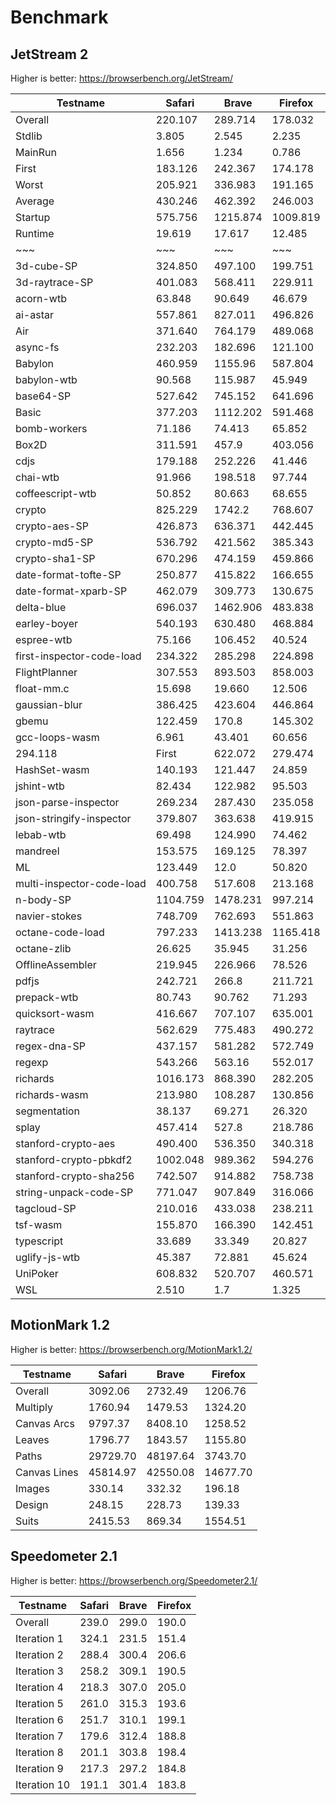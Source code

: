 # Benchmark

## JetStream 2

Higher is better: https://browserbench.org/JetStream/

| Testname                  | Safari   | Brave    | Firefox  |
| ------------------------- | -------- | -------- | -------- |
| Overall                   | 220.107  | 289.714  | 178.032  |
| Stdlib                    | 3.805    | 2.545    | 2.235    |
| MainRun                   | 1.656    | 1.234    | 0.786    |
| First                     | 183.126  | 242.367  | 174.178  |
| Worst                     | 205.921  | 336.983  | 191.165  |
| Average                   | 430.246  | 462.392  | 246.003  |
| Startup                   | 575.756  | 1215.874 | 1009.819 |
| Runtime                   | 19.619   | 17.617   | 12.485   |
| ~~~                       | ~~~      | ~~~      | ~~~      |
| 3d-cube-SP                | 324.850  | 497.100  | 199.751  |
| 3d-raytrace-SP            | 401.083  | 568.411  | 229.911  |
| acorn-wtb                 | 63.848   | 90.649   | 46.679   |
| ai-astar                  | 557.861  | 827.011  | 496.826  |
| Air                       | 371.640  | 764.179  | 489.068  |
| async-fs                  | 232.203  | 182.696  | 121.100  |
| Babylon                   | 460.959  | 1155.96  | 587.804  |
| babylon-wtb               | 90.568   | 115.987  | 45.949   |
| base64-SP                 | 527.642  | 745.152  | 641.696  |
| Basic                     | 377.203  | 1112.202 | 591.468  |
| bomb-workers              | 71.186   | 74.413   | 65.852   |
| Box2D                     | 311.591  | 457.9    | 403.056  |
| cdjs                      | 179.188  | 252.226  | 41.446   |
| chai-wtb                  | 91.966   | 198.518  | 97.744   |
| coffeescript-wtb          | 50.852   | 80.663   | 68.655   |
| crypto                    | 825.229  | 1742.2   | 768.607  |
| crypto-aes-SP             | 426.873  | 636.371  | 442.445  |
| crypto-md5-SP             | 536.792  | 421.562  | 385.343  |
| crypto-sha1-SP            | 670.296  | 474.159  | 459.866  |
| date-format-tofte-SP      | 250.877  | 415.822  | 166.655  |
| date-format-xparb-SP      | 462.079  | 309.773  | 130.675  |
| delta-blue                | 696.037  | 1462.906 | 483.838  |
| earley-boyer              | 540.193  | 630.480  | 468.884  |
| espree-wtb                | 75.166   | 106.452  | 40.524   |
| first-inspector-code-load | 234.322  | 285.298  | 224.898  |
| FlightPlanner             | 307.553  | 893.503  | 858.003  |
| float-mm.c                | 15.698   | 19.660   | 12.506   |
| gaussian-blur             | 386.425  | 423.604  | 446.864  |
| gbemu                     | 122.459  | 170.8    | 145.302  |
| gcc-loops-wasm            | 6.961    | 43.401   | 60.656   |
| 294.118                   | First    | 622.072  | 279.474  |
| HashSet-wasm              | 140.193  | 121.447  | 24.859   |
| jshint-wtb                | 82.434   | 122.982  | 95.503   |
| json-parse-inspector      | 269.234  | 287.430  | 235.058  |
| json-stringify-inspector  | 379.807  | 363.638  | 419.915  |
| lebab-wtb                 | 69.498   | 124.990  | 74.462   |
| mandreel                  | 153.575  | 169.125  | 78.397   |
| ML                        | 123.449  | 12.0     | 50.820   |
| multi-inspector-code-load | 400.758  | 517.608  | 213.168  |
| n-body-SP                 | 1104.759 | 1478.231 | 997.214  |
| navier-stokes             | 748.709  | 762.693  | 551.863  |
| octane-code-load          | 797.233  | 1413.238 | 1165.418 |
| octane-zlib               | 26.625   | 35.945   | 31.256   |
| OfflineAssembler          | 219.945  | 226.966  | 78.526   |
| pdfjs                     | 242.721  | 266.8    | 211.721  |
| prepack-wtb               | 80.743   | 90.762   | 71.293   |
| quicksort-wasm            | 416.667  | 707.107  | 635.001  |
| raytrace                  | 562.629  | 775.483  | 490.272  |
| regex-dna-SP              | 437.157  | 581.282  | 572.749  |
| regexp                    | 543.266  | 563.16   | 552.017  |
| richards                  | 1016.173 | 868.390  | 282.205  |
| richards-wasm             | 213.980  | 108.287  | 130.856  |
| segmentation              | 38.137   | 69.271   | 26.320   |
| splay                     | 457.414  | 527.8    | 218.786  |
| stanford-crypto-aes       | 490.400  | 536.350  | 340.318  |
| stanford-crypto-pbkdf2    | 1002.048 | 989.362  | 594.276  |
| stanford-crypto-sha256    | 742.507  | 914.882  | 758.738  |
| string-unpack-code-SP     | 771.047  | 907.849  | 316.066  |
| tagcloud-SP               | 210.016  | 433.038  | 238.211  |
| tsf-wasm                  | 155.870  | 166.390  | 142.451  |
| typescript                | 33.689   | 33.349   | 20.827   |
| uglify-js-wtb             | 45.387   | 72.881   | 45.624   |
| UniPoker                  | 608.832  | 520.707  | 460.571  |
| WSL                       | 2.510    | 1.7      | 1.325    |

## MotionMark 1.2

Higher is better: https://browserbench.org/MotionMark1.2/

| Testname     | Safari   | Brave    | Firefox  |
| ------------ | -------- | -------- | -------- |
| Overall      | 3092.06  | 2732.49  | 1206.76  |
| Multiply     | 1760.94  | 1479.53  | 1324.20  |
| Canvas Arcs  | 9797.37  | 8408.10  | 1258.52  |
| Leaves       | 1796.77  | 1843.57  | 1155.80  |
| Paths        | 29729.70 | 48197.64 | 3743.70  |
| Canvas Lines | 45814.97 | 42550.08 | 14677.70 |
| Images       | 330.14   | 332.32   | 196.18   |
| Design       | 248.15   | 228.73   | 139.33   |
| Suits        | 2415.53  | 869.34   | 1554.51  |

## Speedometer 2.1

Higher is better: https://browserbench.org/Speedometer2.1/

| Testname     | Safari | Brave | Firefox |
| ------------ | ------ | ----- | ------- |
| Overall      | 239.0  | 299.0 | 190.0   |
| Iteration 1  | 324.1  | 231.5 | 151.4   |
| Iteration 2  | 288.4  | 300.4 | 206.6   |
| Iteration 3  | 258.2  | 309.1 | 190.5   |
| Iteration 4  | 218.3  | 307.0 | 205.0   |
| Iteration 5  | 261.0  | 315.3 | 193.6   |
| Iteration 6  | 251.7  | 310.1 | 199.1   |
| Iteration 7  | 179.6  | 312.4 | 188.8   |
| Iteration 8  | 201.1  | 303.8 | 198.4   |
| Iteration 9  | 217.3  | 297.2 | 184.8   |
| Iteration 10 | 191.1  | 301.4 | 183.8   |
